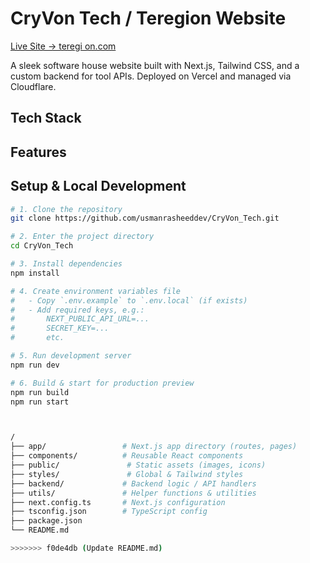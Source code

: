 
# CryVon Tech / Teregion Website

[Live Site → teregi on.com](https://teregion.com/)  

A sleek software house website built with Next.js, Tailwind CSS, and a custom backend for tool APIs. Deployed on Vercel and managed via Cloudflare.


##  Tech Stack



##  Features



## Setup & Local Development

```bash
# 1. Clone the repository
git clone https://github.com/usmanrasheeddev/CryVon_Tech.git

# 2. Enter the project directory
cd CryVon_Tech

# 3. Install dependencies
npm install

# 4. Create environment variables file
#   - Copy `.env.example` to `.env.local` (if exists)  
#   - Add required keys, e.g.:
#       NEXT_PUBLIC_API_URL=...
#       SECRET_KEY=...
#       etc.

# 5. Run development server
npm run dev

# 6. Build & start for production preview
npm run build
npm run start



/
├── app/                 # Next.js app directory (routes, pages)
├── components/          # Reusable React components
├── public/               # Static assets (images, icons)
├── styles/               # Global & Tailwind styles
├── backend/             # Backend logic / API handlers
├── utils/               # Helper functions & utilities
├── next.config.ts       # Next.js configuration
├── tsconfig.json        # TypeScript config
├── package.json
└── README.md

>>>>>>> f0de4db (Update README.md)
